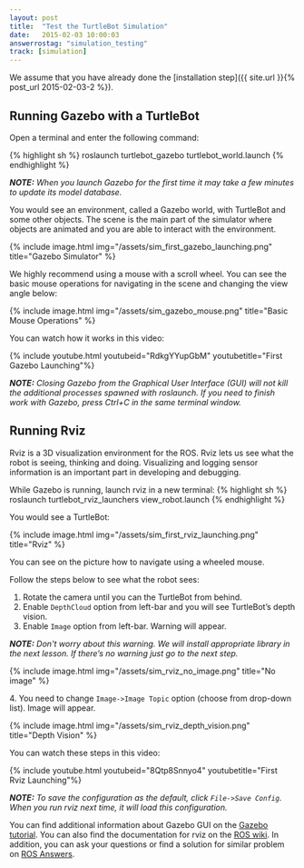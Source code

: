 ```yaml
---
layout: post
title:  "Test the TurtleBot Simulation"
date:   2015-02-03 10:00:03
answerrostag: "simulation_testing"
track: [simulation]
---
```


We assume that you have already done the [installation step]({{ site.url }}{% post_url 2015-02-03-2 %}).

## Running Gazebo with a TurtleBot

Open a terminal and enter the following command:

{% highlight sh %}
roslaunch turtlebot_gazebo turtlebot_world.launch
{% endhighlight %}

***NOTE:*** *When you launch Gazebo for the first time it may take a few minutes to update its model database.*

You would see an environment, called a Gazebo world, with TurtleBot and some other objects. The scene is the main part of the simulator where objects are animated and you are able to interact with the environment.

{% include image.html img="/assets/sim_first_gazebo_launching.png" title="Gazebo Simulator" %}

 We highly recommend using a mouse with a scroll wheel. You can see the basic mouse operations for navigating in the scene and changing the view angle below:

{% include image.html img="/assets/sim_gazebo_mouse.png" title="Basic Mouse Operations" %}

You can watch how it works in this video:

{% include youtube.html youtubeid="RdkgYYupGbM" youtubetitle="First Gazebo Launching"%}

***NOTE:*** *Closing Gazebo from the Graphical User Interface (GUI) will not kill the additional processes spawned with roslaunch. If you need to finish work with Gazebo, press Ctrl+C in the same terminal window.*

## Running Rviz

Rviz is a 3D visualization environment for the ROS. Rviz lets us see what the robot is seeing, thinking and doing. Visualizing and logging sensor information is an important part in developing and debugging.

While Gazebo is running, launch rviz in a new terminal:
{% highlight sh %}
roslaunch turtlebot_rviz_launchers view_robot.launch
{% endhighlight %}

You would see a TurtleBot:

{% include image.html img="/assets/sim_first_rviz_launching.png" title="Rviz" %}

You can see on the picture how to navigate using a wheeled mouse.

Follow the steps below to see what the robot sees:

1. Rotate the camera until you can the TurtleBot from behind.
2. Enable `DepthCloud` option from left-bar and you will see TurtleBot’s depth vision.
3. Enable `Image` option from left-bar. Warning will appear.

***NOTE:*** *Don't worry about this warning. We will install appropriate library in the next lesson. If there’s no warning just go to the next step.*

{% include image.html img="/assets/sim_rviz_no_image.png" title="No image" %}

4\. You need to change `Image->Image Topic` option (choose from drop-down list). Image will appear.

{% include image.html img="/assets/sim_rviz_depth_vision.png" title="Depth Vision" %}

You can watch these steps in this video:

{% include youtube.html youtubeid="8Qtp8Snnyo4" youtubetitle="First Rviz Launching"%}

***NOTE:*** *To save the configuration as the default, click `File->Save Config`. When you run rviz next time, it will load this configuration.*

You can find additional information about Gazebo GUI on the [Gazebo tutorial](http://gazebosim.org/tutorials?cat=get_started). You can also find the documentation for rviz on the [ROS wiki](http://wiki.ros.org/rviz). In addition, you can ask your questions or find a solution for similar problem on [ROS Answers](http://answers.ros.org/questions/).
